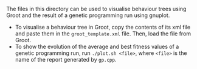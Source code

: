The files in this directory can be used to visualise behaviour trees using Groot and the result of a genetic programming run using gnuplot.
- To visualise a behaviour tree in Groot, copy the contents of its xml file and paste them in the `groot_template.xml` file. Then, load the file from Groot.
- To show the evolution of the average and best fitness values of a genetic programming run, run `./plot.sh <file>`, where `<file>` is the name of the report generated by `gp.cpp`.

